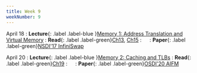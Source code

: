 ```yaml
---
title: Week 9
weekNumber: 9
---
```


April 18
: **Lecture**{: .label .label-blue }[Memory 1: Address Translation and Virtual Memory](/sp23/assets/slides/lec14_memory1.pdf)
    : **Read**{: .label .label-green}[Ch13](https://pages.cs.wisc.edu/~remzi/OSTEP/vm-intro.pdf), [Ch15](https://pages.cs.wisc.edu/~remzi/OSTEP/vm-mechanism.pdf)
: &emsp;
    : **Paper**{: .label .label-green}[NSDI'17 InfiniSwap](https://www.usenix.org/conference/nsdi17/technical-sessions/presentation/gu)

April 20
: **Lecture**{: .label .label-blue }[Memory 2: Caching and TLBs](/sp23/assets/slides/lec15_memory2.pdf)
    : **Read**{: .label .label-green}[Ch19](https://pages.cs.wisc.edu/~remzi/OSTEP/vm-tlbs.pdf)
: &emsp;
    : **Paper**{: .label .label-green}[OSDI'20 AIFM](https://www.usenix.org/conference/osdi20/presentation/ruan)

